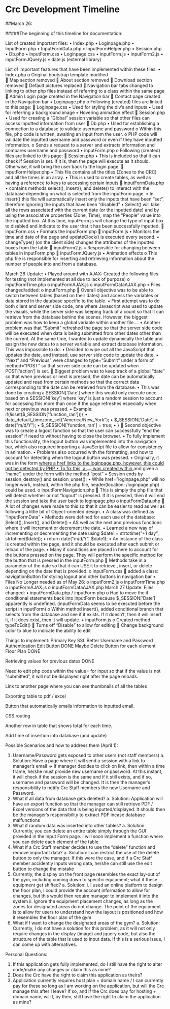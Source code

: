 Crc Development Timeline
===

##March 26:

#####The beginning of this timeline for documentation:

List of created important files:
•	Index.php
•	Loginpage.php
•	InputForm.php
•	InputFormData.php
•	InputFormHelper.php
•	Session.php
•	Db.php
•	InputForm.css
•	Loginpage.css
•	inputForm.js
•	inputForm2.js
•	inputFormJQuery.js
•	date.js (external library)

List of important features that have been implemented within these files:
•	Index.php
o	Original bootstrap template modified		
	Map section removed
	About section removed
	Download section removed
	Default pictures replaced
	Navigation bar tabs changed to linking to other php files instead of referring to a class within the same page
	Admin Login page created in the Navigation bar
	Contact page created in the Navigation bar
•	Loginpage.php
o	Following (created) files are linked to this page:
	Loginpage.css
•	Used for styling the div’s and inputs
•	Used for referring a background image 
•	Hovering animation effect
	Session.php
•	Used for creating a “Global” session variable so that other files can access inputted information from user
	Db.php
•	Used for establishing a connection to a database to validate username and password
o	Within this file, php code is written, awaiting an input from the user.
o	PHP code will validate the inputted username and password or even if they have inputted information. 
o	Sends a request to a server and extracts information and compares username and password
•	inputForm.php
o	Following (created) files are linked to this page:
	Session.php
•	This is included so that it can check if Session is set. If it is, then the page will execute as it should. Otherwise, it will bring the user back to the login page.
	inputFormHelper.php
•	This file contains all the titles (Zones to the CRC) and all the times in an array.
•	This is used to create tables, as well as having a reference to keys to accessing certain inputs
	inputFormData.php
•	contains methods select(), insert(), and delete() to interact with the database depending on what is selected from the inputForm page.
•	In insert() this file will automatically insert only the inputs that have been “set”, therefore ignoring the inputs that have been “disabled”
•	Select() will take all the rows associated with the current date (or the inputted date) and by using the associative properties (Zone, Time), map the “People” value into the inputted box. At this time, inputForm.js will change the type of input box to disabled and indicate to the user that it has been successfully inputted.
	inputForm.css
•	Formats the inputForm.php
	inputForm.js
•	Monitors the time and date of the page and updateClock() is executed every second.
•	changeType() (on the client side) changes the attributes of the inputted boxes from the table
	inputForm2.js
•	Responsible for changing between tables in inputForm.php
	inputFormJQuery.js
•	Animation effects
o	This php file is responsible for inserting and retrieving information about the number of people into and from a database. 




March 26 Update: 
•	Played around with AJAX: Created the following files for testing (not implemented at all due to lack of purpose)
o	inputFormTime.php
o	inputFormAJAX.js
o	inputFormDataAJAX.php
•	Files changed/added:
o	inputForm.php
	Overall objective was to be able to switch between tables (based on their dates) and access the variables or data stored in the database specific to the table. 
•	First attempt was to do both client and server side code, one where Javascript was used to update the visuals, while the server side was keeping track of a count so that it can retrieve from the database behind the scenes. However, the biggest problem was how to keep a global variable within another file….
•	Another problem was that “Submit” refreshed the page so that the server side code will be executed when data is being submitted from other dates other than the current. At the same time, I wanted to update dynamically the table and assign the new dates to a server variable and extract database information. This was impossible to do.
•	Decided to wipe out all the JavaScript that updates the date, and instead, use server side code to update the date.
•	“Next” and “Previous” were changed to type=”Submit” under a form of method=”POST” so that server side code can be updated when POST[‘action’] is set.
	Biggest problem was to keep track of a global “date” so that when previous or next is pressed, the date can be automatically updated and read from certain methods so that the correct data corresponding to the date can be retrieved from the database.
•	This was done by creating a SESSION[‘Date’] where this would only execute once based on a SESSION[‘key’] where ‘key’ is just a random session to account for accessing this more than once if the page refreshes especially when next or previous was pressed.
•	Example: if(!isset($_SESSION['function_ran'])){ 
•	    date_default_timezone_set("America/New_York");
•	    $_SESSION['Date'] = date("m/d/Y");
•	    $_SESSION['function_ran'] = true; 
•	}
	Second objective was to create a logout function so that the user can successfully “end the session” if need to without having to close the browser. 
•	To fully implement this functionality, the logout button was implemented into the navigation bar, which also required importing a JavaScript file to allow for consistency in animation.
•	Problems also occurred with the formatting, and how to account for detecting when the logout button was pressed. 
•	Originally, it was in the form <a href> where a href links to the loginpage.php, however, this could not be detected by PHP
•	To fix this, a <button></button> was created within <a></a> and given a “name”, under the form with the method “post”
•	Session ends by session_destroy() and session_unset();
•	While href=”loginpage.php” will no longer work, instead, within the php file, header(location: /loginpage.php) could be used.
o	inputFormNavigation.php
	This is simply the php file that will detect whether or not “logout” is pressed. If it is pressed, then it will end the session and take the user back to loginpage.php
o	inputFormData.php
	A lot of changes were made to this so that it can be easier to read as well as following a little bit of Object-oriented design. 
•	A class was defined as “InputFormData”
•	Methods were defined for each use of the database: Select(), Insert(), and Delete()
•	AS well as the next and previous functions where it will increment or decrement the date.
•	Learned a new way of incrementing or decrementing the date using $date1 = strtotime("+1 day", strtotime($date));
•	            return date("m/d/Y", $date1);
•	An instance of the class is created within the page, and it should be executed after each submit or reload of the page. 
•	Many if conditions are placed in here to account for the buttons pressed on the page. They will perform the specific method for the button that is pressed in the inputForm.php
	Methods take in a parameter of the date so that it can USE it to retrieve , insert, or delete depending on the date that is provided.
o	inputForm.css
	added a class: navigationButton for styling logout and other buttons in navigation bar
•	Files No Longer needed as of May 26:
o	inputForm2.js
o	inputFormTime.php
o	inputFormAJAX.js
o	inputFormDataAJAX.php
March 27 Update:
Files changed:
•	inputFormData.php / inputForm.php 
o	Had to move the if conditional statements back into inputForm because $_SESSION[‘Date’] apparently is undefined. (inputFormData seems to be executed before the script in inputForm)
o	Within method insert(), added conditional branch that selects from the database and see if it exists. If it doesn’t, then it will insert it, if it does exist, then it will update.
•	inputForm.js
o	Created method typeToEdit()
	Turns off “Disable” to allow for editing
	Change background color to blue to indicate the ability to edit




Things to implement: 
Primary Key
SSL
Better Username and Password Authentication
Edit Button DONE
Maybe Delete Button for each element
Floor Plan DONE

Retrieving values for previous dates DONE

Need to edit php code within the value= for input so that if the value is not “submitted”, it will not be displayed right after the page reloads.

Link to another page where you can see thumbnails of all the tables

Exporting table to pdf / excel

Button that automatically emails information to inputted email.

CSS routing

Another row in table that shows total for each time.

Add time of insertion into database (and update)





Possible Scenarios and how to address them (April 1):
1.	Username/Password gets exposed to other users (not staff members)
a.	Solution: Have a page where it will send a session with a link to manager’s email -> If manager decides to click on link, then within a time frame, he/she must provide new username or password. At this instant, it will check if the session is the same and if it still exists, and if so, username and password will be changed. It is then the manager’s responsibility to notify Crc Staff members the new Username and Password. 
2.	What if all data from database gets deleted? 
a.	Solution: Application will have an export function so that the manager can still retrieve PDF / Excel versions of the data that is being inputted/displayed. It should then be the manager’s responsibility to extract PDF incase database malfunctions
3.	What if random data was inserted into other tables? 
a.	Solution: Currently, you can delete an entire table simply through the GUI provided in the Input Form page. I will soon implement a function where you can delete each element of the table.
4.	What if a Crc Staff member decides to use the “delete” function and remove important data?
a.	Solution: I can restrict the use of the delete button to only the manager. If this were the case, and if a Crc Staff member accidently inputs wrong data, he/she can still use the edit button to change the mistake
5.	Currently, the display on the front page resembles the exact lay-out of the gym, including coming down to specific equipment; what if these equipment get shifted?
a.	Solution: 
i.	I used an online platform to design the floor plan, I could provide the account information to allow for changes, but this would then require manager to implement it into the system
ii.	Ignore the equipment placement changes, as long as the zones for designated areas do not change. The point of the equipment is to allow for users to understand how the layout is positioned and how it resembles the floor plan of the gym
6.	What if I want to change the designated areas of the gym?
a.	Solution: Currently, I do not have a solution for this problem, as it will not only require changes in the display (image) and jquery code, but also the structure of the table that is used to input data. If this is a serious issue, I can come up with alternatives.


Personal Questions:
1.	If this application gets fully implemented, do I still have the right to alter code/make any changes or claim this as mine?
2.	Does the Crc have the right to claim this application as theirs?
3.	Application currently requires host plan + domain name / I can currently pay for these so long as I am working on the application, but will the Crc manage this after I leave? If so, and if the Crc does pay for hosting + domain name, will I, by then, still have the right to claim the application as mine?


